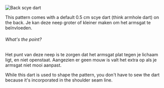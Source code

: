 ![Back scye dart](backscyedart.svg)

This pattern comes with a default 0.5 cm scye dart (think armhole dart) on the back. Je kan deze neep groter of kleiner maken om het armsgat te beïnvloeden.

<Note>

###### What's the point?

Het punt van deze neep is te zorgen dat het armsgat plat tegen je lichaam ligt, en niet openstaat.
Aangezien er geen mouw is valt het extra op als je armsgat niet mooi aanpast.

While this dart is used to shape the pattern, you don't have to sew the dart because it's incorporated in the shoulder seam line.

</Note>

